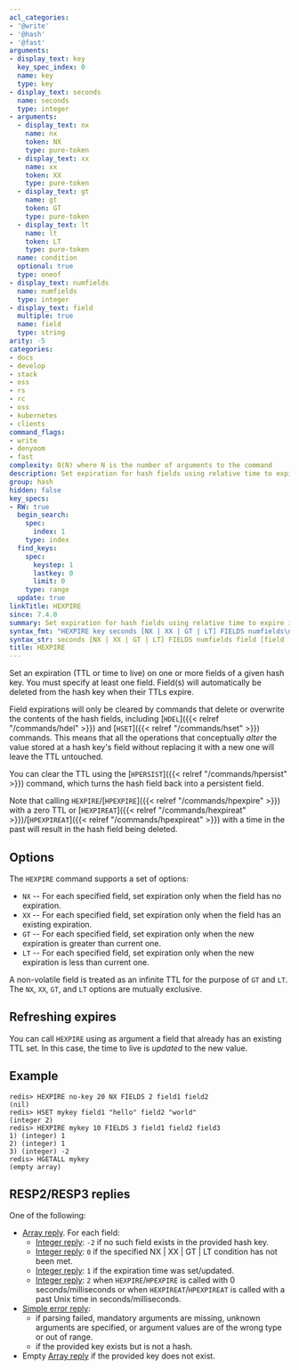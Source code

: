 ```yaml
---
acl_categories:
- '@write'
- '@hash'
- '@fast'
arguments:
- display_text: key
  key_spec_index: 0
  name: key
  type: key
- display_text: seconds
  name: seconds
  type: integer
- arguments:
  - display_text: nx
    name: nx
    token: NX
    type: pure-token
  - display_text: xx
    name: xx
    token: XX
    type: pure-token
  - display_text: gt
    name: gt
    token: GT
    type: pure-token
  - display_text: lt
    name: lt
    token: LT
    type: pure-token
  name: condition
  optional: true
  type: oneof
- display_text: numfields
  name: numfields
  type: integer
- display_text: field
  multiple: true
  name: field
  type: string
arity: -5
categories:
- docs
- develop
- stack
- oss
- rs
- rc
- oss
- kubernetes
- clients
command_flags:
- write
- denyoom
- fast
complexity: O(N) where N is the number of arguments to the command
description: Set expiration for hash fields using relative time to expire (seconds)
group: hash
hidden: false
key_specs:
- RW: true
  begin_search:
    spec:
      index: 1
    type: index
  find_keys:
    spec:
      keystep: 1
      lastkey: 0
      limit: 0
    type: range
  update: true
linkTitle: HEXPIRE
since: 7.4.0
summary: Set expiration for hash fields using relative time to expire in seconds
syntax_fmt: "HEXPIRE key seconds [NX | XX | GT | LT] FIELDS numfields\n\ \ field [field ...]"
syntax_str: seconds [NX | XX | GT | LT] FIELDS numfields field [field ...]
title: HEXPIRE
---
```

Set an expiration (TTL or time to live) on one or more fields of a given hash key. You must specify at least one field.
Field(s) will automatically be deleted from the hash key when their TTLs expire.

Field expirations will only be cleared by commands that delete or overwrite the
contents of the hash fields, including [`HDEL`]({{< relref "/commands/hdel" >}}) and [`HSET`]({{< relref "/commands/hset" >}})
commands.
This means that all the operations that conceptually _alter_ the value stored at a hash key's field without replacing it with a new one will leave the TTL untouched.

You can clear the TTL using the [`HPERSIST`]({{< relref "/commands/hpersist" >}}) command, which turns the hash field back into a persistent field.

Note that calling `HEXPIRE`/[`HPEXPIRE`]({{< relref "/commands/hpexpire" >}}) with a zero TTL or
[`HEXPIREAT`]({{< relref "/commands/hexpireat" >}})/[`HPEXPIREAT`]({{< relref "/commands/hpexpireat" >}}) with a time in the past will result in the hash field being deleted.

## Options

The `HEXPIRE` command supports a set of options:

* `NX` -- For each specified field, set expiration only when the field has no expiration.
* `XX` -- For each specified field, set expiration only when the field has an existing expiration.
* `GT` -- For each specified field, set expiration only when the new expiration is greater than current one.
* `LT` -- For each specified field, set expiration only when the new expiration is less than current one.

A non-volatile field is treated as an infinite TTL for the purpose of `GT` and `LT`.
The `NX`, `XX`, `GT`, and `LT` options are mutually exclusive.

## Refreshing expires

You can call `HEXPIRE` using as argument a field that already has an
existing TTL set.
In this case, the time to live is _updated_ to the new value.

## Example

```
redis> HEXPIRE no-key 20 NX FIELDS 2 field1 field2
(nil)
redis> HSET mykey field1 "hello" field2 "world"
(integer 2)
redis> HEXPIRE mykey 10 FIELDS 3 field1 field2 field3
1) (integer) 1
2) (integer) 1
3) (integer) -2
redis> HGETALL mykey
(empty array)
```

## RESP2/RESP3 replies

One of the following:
* [Array reply](../../develop/reference/protocol-spec#arrays). For each field:
    - [Integer reply](../../develop/reference/protocol-spec#integers): `-2` if no such field exists in the provided hash key.
    - [Integer reply](../../develop/reference/protocol-spec#integers): `0` if the specified NX | XX | GT | LT condition has not been met.
    - [Integer reply](../../develop/reference/protocol-spec#integers): `1` if the expiration time was set/updated.
    - [Integer reply](../../develop/reference/protocol-spec#integers): `2` when `HEXPIRE`/`HPEXPIRE` is called with 0 seconds/milliseconds or when `HEXPIREAT`/`HPEXPIREAT` is called with a past Unix time in seconds/milliseconds.
* [Simple error reply](../../develop/reference/protocol-spec#simple-errors):
    - if parsing failed, mandatory arguments are missing, unknown arguments are specified, or argument values are of the wrong type or out of range.
    - if the provided key exists but is not a hash.
* Empty [Array reply](../../develop/reference/protocol-spec#arrays) if the provided key does not exist.

